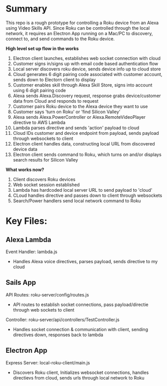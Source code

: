 # Summary

This repo is a rough prototype for controlling a Roku device from an Alexa using Video Skills API. Since Roku can be controlled through the local network, it requires an Electron App running on a Mac/PC to discovery, connect to, and send commands to the Roku device.

**High level set up flow in the works**

1. Electron client launches, establishes web socket connection with cloud
2. Customer signs in/signs up with email code based authentication flow
3. Local server discovers roku device, sends device info up to cloud store
4. Cloud generates 6 digit pairing code associated with customer account, sends down to Electorn client to display
5. Customer enables skill through Alexa Skill Store, signs into account using 6 digit pairing code
6. Alexa sends Alexa.Discovery request, response grabs device/customer data from Cloud and responds to request
7. Customer pairs Roku device to the Alexa device they want to use
8. Customer says 'turn on Roku' or 'find Silicon Valley'
9. Alexa sends Alexa.PowerController or Alexa.RemoteVideoPlayer directive to AWS Lambda
10. Lambda parses directive and sends 'action' payload to cloud
11. Cloud IDs customer and device endpoint from payload, sends payload through websockets to client
12. Electron client handles data, constructing local URL from discovered device data
13. Electron client sends command to Roku, which turns on and/or displays search results for Silicon Valley

**What works now?**

1. Client discovers Roku devices
2. Web socket session established
3. Lambda has hardcoded local server URL to send payload to 'cloud'
4. CLoud handles directive and passes down to client through websockets
5. Search/Power handlers send local network command to Roku

# Key Files:

## Alexa Lambda
Event Handler: lambda.js
* Handles Alexa voice directives, parses payload, sends directive to my cloud

## Sails App
API Routes: roku-server/config/routes.js
* API routes to establish socket connections, pass payload/directie through web sockets to client

Controller: roku-server/api/controllers/TestController.js
* Handles socket connection & communication with client, sending directives down, responses back to lambda

## Electron App
Express Server: local-roku-client/main.js
* Discovers Roku client, Initializes websocket connections, handles directievs from cloud, sends urls through local network to Roku